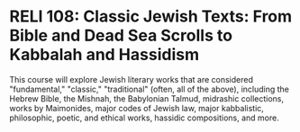# RELI 108: Classic Jewish Texts: From Bible and Dead Sea Scrolls to Kabbalah and Hassidism

This course will explore Jewish literary works that are considered "fundamental," "classic," "traditional" (often, all of the above), including the Hebrew Bible, the Mishnah, the Babylonian Talmud, midrashic collections, works by Maimonides, major codes of Jewish law, major kabbalistic, philosophic, poetic, and ethical works, hassidic compositions, and more.